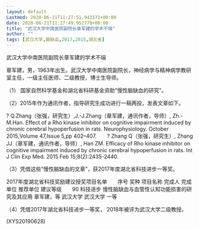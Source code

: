 ```yaml
---
layout: default
Lastmod: 2020-06-21T11:27:51.943371+00:00
date: 2020-06-21T11:27:49.952779+00:00
title: "武汉大学中南医院副院长章军建的学术不端"
author: ""
tags: [武汉大学,脑缺血,2017,2015,湖北省]
---
```


武汉大学中南医院副院长章军建的学术不端

章军建，男，1963年出生。武汉大学中南医院副院长，神经病学与精神病学教研室主任，一级主任医师、二级教授，博士生导师。

（1）	国家自然科学基金和湖北省科研基金资助“慢性脑缺血的研究”。

（2）2015年作为通讯作者，指导研究生成功进行一稿两投，发表文章如下。

?	Q.Zhang（张强，研究生）,J.-J.Zhang（章军建，通讯作者，导师）, Zh.-M.Han. Effect of a Rho kinase inhibitor on cognitive impairment induced by chronic cerebral hypoperfusion in rats. Neurophysiology. October 2015,Volume 47,Issue 5,pp 402–407.　　?	Zhang Q（张强，研究生）, Zhang JJ（章军建，通讯作者，导师）, Han ZM. Efficacy of Rho kinase inhibitor on cognitive impairment induced by chronic cerebral hypoperfusion in rats. Int J Clin Exp Med. 2015 Feb 15;8(2):2435-2440.

（3）凭借这些“慢性脑缺血的文章”，获2017年度湖北省科技进步一等奖。

2017年度湖北省科技奖励建议授奖项目名单　　序号	奖种	项目名称	完成人	完成单位	推荐单位	建议等级　　90	科技进步	慢性脑缺血与血管性认知功能损害的研究及其应用	章军建，等	武汉大学	武汉大学	一等

（4）凭借2017年湖北省科技进步一等奖， 2018年被评为武汉大学二级教授。

(XYS20190628)

